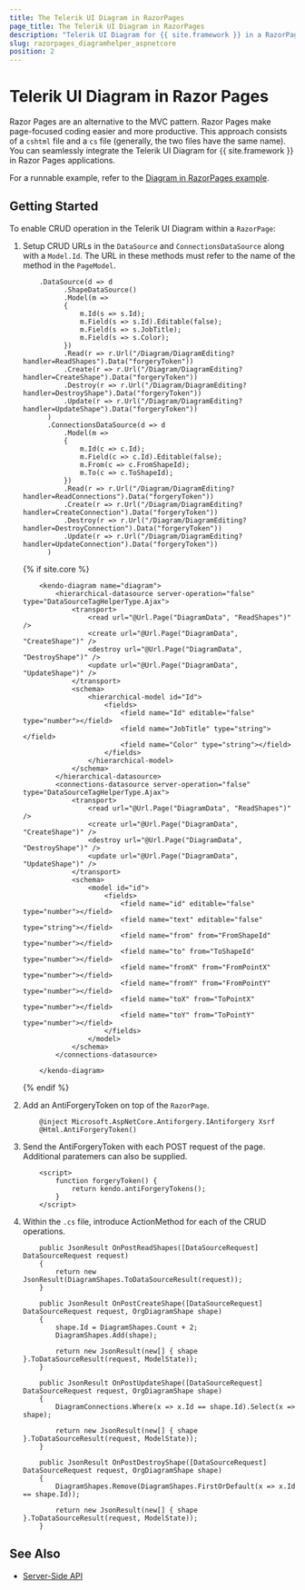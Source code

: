 ```yaml
---
title: The Telerik UI Diagram in RazorPages
page_title: The Telerik UI Diagram in RazorPages
description: "Telerik UI Diagram for {{ site.framework }} in a RazorPages application."
slug: razorpages_diagramhelper_aspnetcore
position: 2
---
```


# Telerik UI Diagram in Razor Pages


Razor Pages are an alternative to the MVC pattern. Razor Pages make page-focused coding easier and more productive. This approach consists of a `cshtml` file and a `cs` file (generally, the two files have the same name). You can seamlessly integrate the Telerik UI Diagram for {{ site.framework }} in Razor Pages applications.

For a runnable example, refer to the [Diagram in RazorPages example](https://github.com/telerik/ui-for-aspnet-core-examples/tree/master/Telerik.Examples.RazorPages/Telerik.Examples.RazorPages/Pages/Diagram).

## Getting Started

To enable CRUD operation in the Telerik UI Diagram within a `RazorPage`:


1. Setup CRUD URLs in the `DataSource` and `ConnectionsDataSource` along with a `Model.Id`. The URL in these methods must refer to the name of the method in the `PageModel`.


    ```HtmlHelper
        .DataSource(d => d
              .ShapeDataSource()
              .Model(m =>
              {
                  m.Id(s => s.Id);
                  m.Field(s => s.Id).Editable(false);
                  m.Field(s => s.JobTitle);
                  m.Field(s => s.Color);
              })
              .Read(r => r.Url("/Diagram/DiagramEditing?handler=ReadShapes").Data("forgeryToken"))
              .Create(r => r.Url("/Diagram/DiagramEditing?handler=CreateShape").Data("forgeryToken"))
              .Destroy(r => r.Url("/Diagram/DiagramEditing?handler=DestroyShape").Data("forgeryToken"))
              .Update(r => r.Url("/Diagram/DiagramEditing?handler=UpdateShape").Data("forgeryToken"))
          )
          .ConnectionsDataSource(d => d
              .Model(m =>
              {
                  m.Id(c => c.Id);
                  m.Field(c => c.Id).Editable(false);
                  m.From(c => c.FromShapeId);
                  m.To(c => c.ToShapeId);
              })
              .Read(r => r.Url("/Diagram/DiagramEditing?handler=ReadConnections").Data("forgeryToken"))
              .Create(r => r.Url("/Diagram/DiagramEditing?handler=CreateConnection").Data("forgeryToken"))
              .Destroy(r => r.Url("/Diagram/DiagramEditing?handler=DestroyConnection").Data("forgeryToken"))
              .Update(r => r.Url("/Diagram/DiagramEditing?handler=UpdateConnection").Data("forgeryToken"))
          )
    ```
    {% if site.core %}
    ```TagHelper
        <kendo-diagram name="diagram">
            <hierarchical-datasource server-operation="false" type="DataSourceTagHelperType.Ajax">
                <transport>
                    <read url="@Url.Page("DiagramData", "ReadShapes")" />
                    <create url="@Url.Page("DiagramData", "CreateShape")" />
                    <destroy url="@Url.Page("DiagramData", "DestroyShape")" />
                    <update url="@Url.Page("DiagramData", "UpdateShape")" />
                </transport>
                <schema>
                    <hierarchical-model id="Id">
                        <fields>
                            <field name="Id" editable="false" type="number"></field>
                            <field name="JobTitle" type="string"></field>
                            <field name="Color" type="string"></field>
                        </fields>
                    </hierarchical-model>
                </schema>
            </hierarchical-datasource>
            <connections-datasource server-operation="false" type="DataSourceTagHelperType.Ajax">
                <transport>
                    <read url="@Url.Page("DiagramData", "ReadShapes")" />
                    <create url="@Url.Page("DiagramData", "CreateShape")" />
                    <destroy url="@Url.Page("DiagramData", "DestroyShape")" />
                    <update url="@Url.Page("DiagramData", "UpdateShape")" />
                </transport>
                <schema>
                    <model id="id">
                        <fields>
                            <field name="id" editable="false" type="number"></field>
                            <field name="text" editable="false" type="string"></field>
                            <field name="from" from="FromShapeId" type="number"></field>
                            <field name="to" from="ToShapeId" type="number"></field>
                            <field name="fromX" from="FromPointX" type="number"></field>
                            <field name="fromY" from="FromPointY" type="number"></field>
                            <field name="toX" from="ToPointX" type="number"></field>
                            <field name="toY" from="ToPointY" type="number"></field>
                        </fields>
                    </model>
                </schema>
            </connections-datasource>

        </kendo-diagram>
    ```
    {% endif %}
1. Add an AntiForgeryToken on top of the `RazorPage`.

    ```
        @inject Microsoft.AspNetCore.Antiforgery.IAntiforgery Xsrf
        @Html.AntiForgeryToken()
    ```

1. Send the AntiForgeryToken with each POST request of the page. Additional paratemers can also be supplied.

    ```
        <script>
            function forgeryToken() {
                return kendo.antiForgeryTokens();
            }
        </script>
    ```
1. Within the `.cs` file, introduce ActionMethod for each of the CRUD operations.


    ```
        public JsonResult OnPostReadShapes([DataSourceRequest] DataSourceRequest request)
        {
            return new JsonResult(DiagramShapes.ToDataSourceResult(request));
        }

        public JsonResult OnPostCreateShape([DataSourceRequest] DataSourceRequest request, OrgDiagramShape shape)
        {
            shape.Id = DiagramShapes.Count + 2;
            DiagramShapes.Add(shape);

            return new JsonResult(new[] { shape }.ToDataSourceResult(request, ModelState));
        }
        
        public JsonResult OnPostUpdateShape([DataSourceRequest] DataSourceRequest request, OrgDiagramShape shape)
        {
            DiagramConnections.Where(x => x.Id == shape.Id).Select(x => shape);

            return new JsonResult(new[] { shape }.ToDataSourceResult(request, ModelState));
        }
        
        public JsonResult OnPostDestroyShape([DataSourceRequest] DataSourceRequest request, OrgDiagramShape shape)
        {
            DiagramShapes.Remove(DiagramShapes.FirstOrDefault(x => x.Id == shape.Id));

            return new JsonResult(new[] { shape }.ToDataSourceResult(request, ModelState));
        }
    ```

## See Also

* [Server-Side API](/api/diagram)
